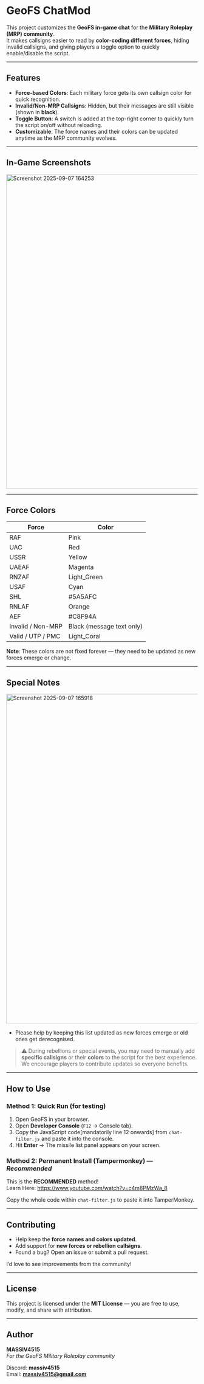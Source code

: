# GeoFS ChatMod

This project customizes the **GeoFS in-game chat** for the **Military Roleplay (MRP) community**.  
It makes callsigns easier to read by **color-coding different forces**, hiding invalid callsigns, and giving players a toggle option to quickly enable/disable the script.  

---

## Features

- **Force-based Colors**: Each military force gets its own callsign color for quick recognition.  
- **Invalid/Non-MRP Callsigns**: Hidden, but their messages are still visible (shown in **black**).  
- **Toggle Button**: A switch is added at the top-right corner to quickly turn the script on/off without reloading.  
- **Customizable**: The force names and their colors can be updated anytime as the MRP community evolves.  

---

## In-Game Screenshots
<img width="1919" height="828" alt="Screenshot 2025-09-07 164253" src="https://github.com/user-attachments/assets/9e985e0e-5000-46c0-ae3f-f31efe4c3e81" />

---

## Force Colors

| Force   | Color       |
|---------|-------------|
| RAF     | Pink        |
| UAC     | Red         |
| USSR    | Yellow      |
| UAEAF   | Magenta     |
| RNZAF   | Light_Green |
| USAF    | Cyan        |
| SHL     | #5A5AFC     |
| RNLAF   | Orange      |
| AEF     | #C8F94A     |
| Invalid / Non-MRP | Black (message text only) |
| Valid / UTP / PMC | Light_Coral               |

**Note**: These colors are not fixed forever — they need to be updated as new forces emerge or change.

---

## Special Notes

<img width="1919" height="869" alt="Screenshot 2025-09-07 165918" src="https://github.com/user-attachments/assets/3af1c054-b806-4ed4-b59c-38c3eb010a32" />

- Please help by keeping this list updated as new forces emerge or old ones get derecognised.  
> ⚠️ During rebellions or special events, you may need to manually add **specific callsigns** or their **colors** to the script for the best experience. We encourage players to contribute updates so everyone benefits.

---

## How to Use

### Method 1: Quick Run (for testing)
1. Open GeoFS in your browser.  
2. Open **Developer Console** (`F12` → Console tab).  
3. Copy the JavaScript code[mandatorily line 12 onwards] from `chat-filter.js` and paste it into the console.  
4. Hit **Enter** → The missile list panel appears on your screen.

### Method 2: Permanent Install (Tampermonkey) — *Recommended*
This is the **RECOMMENDED** method!   
Learn Here: https://www.youtube.com/watch?v=c4m8PMzWa_8   

Copy the whole code within `chat-filter.js` to paste it into TamperMonkey. 

---

## Contributing

- Help keep the **force names and colors updated**.  
- Add support for **new forces or rebellion callsigns**.  
- Found a bug? Open an issue or submit a pull request.  

I’d love to see improvements from the community!  

---

## License
This project is licensed under the **MIT License** — you are free to use, modify, and share with attribution.  

---

## Author
**MASSIV4515**  
_For the GeoFS Military Roleplay community_  

Discord: **massiv4515**  
Email: **massiv4515@gmail.com**
